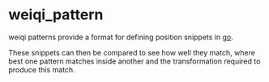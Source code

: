# weiqi_pattern

weiqi patterns provide a format for defining position snippets in
[go](https://senseis.xmp.net/?WhatIsGo).

These snippets can then be compared to see how well they match, where best one
pattern matches inside another and the transformation required to produce this
match.
